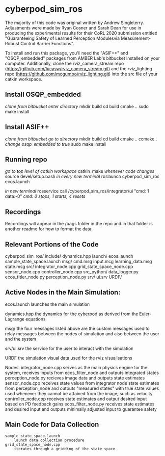 # cyberpod_sim_ros
The majority of this code was original written by Andrew Singleterry. Adjustments were made by Ryan Cosner and Sarah Dean for use in producing the experimental results for their CoRL 2020 submission entitled "Guaranteeing Safety of Learned Perception Modulesvia Measurement-Robust Control Barrier Functions".

To install and run this package, you'll need the "ASIF++" and "OSQP_embedded" packages from AMBER Lab's bitbucket installed on your computer. Additionally, clone the rviz_camera_stream repo (https://github.com/lucasw/rviz_camera_stream.git) and the rviz_lighting repo (https://github.com/mogumbo/rviz_lighting.git) into the src file of your catkin workspace.

## Install OSQP_embedded 
*clone from bitbucket*
*enter directory*
mkdir build 
cd build
cmake ..
sudo make install

## Install ASIF++ 
*clone from bitbucket* 
*go to directory*
mkdir build
cd build
cmake ..
ccmake . 
*change osqp_embedded to true*
sudo make install

## Running repo
*go to top level of catkin workspace*
catkin_make *whenever code changes*
source devel/setup.bash *in every new terminal*
roslaunch cyberpod_sim_ros ecos.launch

*in new terminal*
rosservice call /cyberpod_sim_ros/integrator/ui "cmd: 1 
data:-0" *cmd: 0 stops, 1 starts, 4 resets*

## Recordings
Recordings will appear in the /bags folder in the repo and in that folder is another readme for how to format the data.

## Relevant Portions of the Code 
cyberpod_sim_ros/
    include/ 
        dynamics.hpp
    launch/ 
        ecos.launch 
        sample_state_space.launch
    msg/ 
        cmd.msg 
        input.mcg
        learning_data.msg
        state.msg
    src/
        integrator_node.cpp
        grid_state_space_node.cpp
        sensor_node.cpp
        controller_node.cpp
        src_python/
            data_logger.py
            ecos_fitler_node.py
            perception_node.py 
    srv/
        ui.srv
    URDF/







## Active Nodes in the Main Simulation: 
ecos.launch 
    launches the main simulation 

dynamics.hpp 
    the dynamics for the cyberpod as derived from the Euler-Lagrange equations

msg/
    the four messages listed above are the custom messages used to relay messages between the nodes of simulation and also between the user and the system 

srv/ui.srv
    the service for the user to interact with the simulation

URDF
    the simulation visual data used for the rviz visualisations 

Nodes: 
    integrator_node.cpp
        serves as the main physics engine for the system, receives inputs from ecos_filter_node and outputs integrated states 
    perception_node.py 
        recieves image data and outputs state estimates
    sensor_node.cpp
        receives state values from integrator node state estimates from perception_node and outputs "measured states" with true state values used whenever they cannot be attained from the image, such as velocity. 
    controller_node.cpp
        receives state estimates and output desired input based on PD feedback gains
    ecos_filter_node.py 
        receives state estimates and desired input and outputs minimally adjusted input to guarantee safety 


## Main Code for Data Collection 
    sample_state_space.launch
        launch data collection procedure
    grid_state_space_node.cpp
        iterates through a gridding of the state space 

